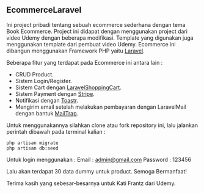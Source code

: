 ## EcommerceLaravel

Ini project pribadi tentang sebuah ecommerce sederhana dengan tema Book Ecommerce. Project ini didapat dengan menggunakan project dari video Udemy dengan beberapa modifikasi. Template yang digunakan juga menggunakan template dari pembuat video Udemy. Ecommerce ini dibangun menggunakan Framework PHP yaitu [Laravel](https://laravel.com). 

Beberapa fitur yang terdapat pada Ecommerce ini antara lain : 
- CRUD Product.
- Sistem Login/Register.
- Sistem Cart dengan [LaravelShoppingCart](https://github.com/Crinsane/LaravelShoppingcart).
- Sistem Payment dengan [Stripe](https://stripe.com/).
- Notifikasi dengan [Toastr](https://github.com/CodeSeven/toastr).
- Mengirim email setelah melakukan pembayaran dengan LaravelMail dengan bantuk [MailTrap](https://mailtrap.io/).

Untuk menggunakannya silahkan clone atau fork repository ini, lalu jalankan perintah dibawah pada terminal kalian :
```
php artisan migrate
php artisan db:seed
```
Untuk login menggunakan :
Email : admin@gmail.com
Password : 123456

Lalu akan terdapat 30 data dummy untuk product. Semoga Bermanfaat!

Terima kasih yang sebesar-besarnya untuk Kati Frantz dari Udemy.